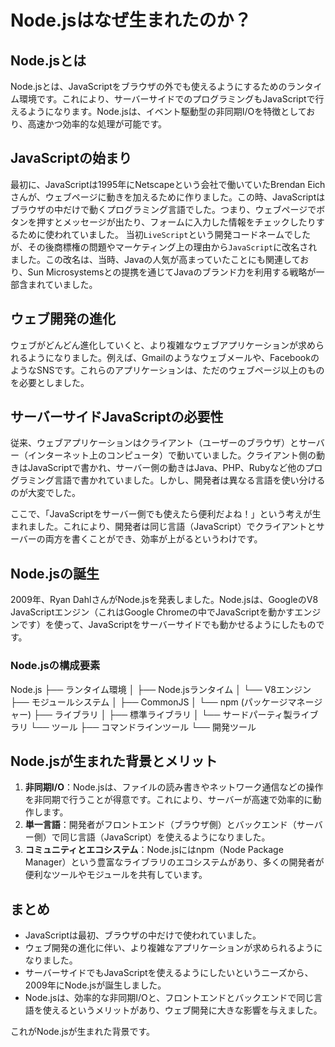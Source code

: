 # Node.jsはなぜ生まれたのか？

## Node.jsとは

Node.jsとは、JavaScriptをブラウザの外でも使えるようにするためのランタイム環境です。これにより、サーバーサイドでのプログラミングもJavaScriptで行えるようになります。Node.jsは、イベント駆動型の非同期I/Oを特徴としており、高速かつ効率的な処理が可能です。

## JavaScriptの始まり

最初に、JavaScriptは1995年にNetscapeという会社で働いていたBrendan Eichさんが、ウェブページに動きを加えるために作りました。この時、JavaScriptはブラウザの中だけで動くプログラミング言語でした。つまり、ウェブページでボタンを押すとメッセージが出たり、フォームに入力した情報をチェックしたりするために使われていました。
当初`LiveScript`という開発コードネームでしたが、その後商標権の問題やマーケティング上の理由から`JavaScript`に改名されました。この改名は、当時、Javaの人気が高まっていたことにも関連しており、Sun Microsystemsとの提携を通じてJavaのブランド力を利用する戦略が一部含まれていました。

## ウェブ開発の進化

ウェブがどんどん進化していくと、より複雑なウェブアプリケーションが求められるようになりました。例えば、Gmailのようなウェブメールや、FacebookのようなSNSです。これらのアプリケーションは、ただのウェブページ以上のものを必要としました。

## サーバーサイドJavaScriptの必要性

従来、ウェブアプリケーションはクライアント（ユーザーのブラウザ）とサーバー（インターネット上のコンピュータ）で動いていました。クライアント側の動きはJavaScriptで書かれ、サーバー側の動きはJava、PHP、Rubyなど他のプログラミング言語で書かれていました。しかし、開発者は異なる言語を使い分けるのが大変でした。

ここで、「JavaScriptをサーバー側でも使えたら便利だよね！」という考えが生まれました。これにより、開発者は同じ言語（JavaScript）でクライアントとサーバーの両方を書くことができ、効率が上がるというわけです。

## Node.jsの誕生

2009年、Ryan DahlさんがNode.jsを発表しました。Node.jsは、GoogleのV8 JavaScriptエンジン（これはGoogle Chromeの中でJavaScriptを動かすエンジンです）を使って、JavaScriptをサーバーサイドでも動かせるようにしたものです。

### Node.jsの構成要素

Node.js
├── ランタイム環境
│   ├── Node.jsランタイム
│   └── V8エンジン
├── モジュールシステム
│   ├── CommonJS
│   └── npm (パッケージマネージャー)
├── ライブラリ
│   ├── 標準ライブラリ
│   └── サードパーティ製ライブラリ
└── ツール
    ├── コマンドラインツール
    └── 開発ツール

## Node.jsが生まれた背景とメリット

1. **非同期I/O**：Node.jsは、ファイルの読み書きやネットワーク通信などの操作を非同期で行うことが得意です。これにより、サーバーが高速で効率的に動作します。
2. **単一言語**：開発者がフロントエンド（ブラウザ側）とバックエンド（サーバー側）で同じ言語（JavaScript）を使えるようになりました。
3. **コミュニティとエコシステム**：Node.jsにはnpm（Node Package Manager）という豊富なライブラリのエコシステムがあり、多くの開発者が便利なツールやモジュールを共有しています。

## まとめ

- JavaScriptは最初、ブラウザの中だけで使われていました。
- ウェブ開発の進化に伴い、より複雑なアプリケーションが求められるようになりました。
- サーバーサイドでもJavaScriptを使えるようにしたいというニーズから、2009年にNode.jsが誕生しました。
- Node.jsは、効率的な非同期I/Oと、フロントエンドとバックエンドで同じ言語を使えるというメリットがあり、ウェブ開発に大きな影響を与えました。

これがNode.jsが生まれた背景です。
